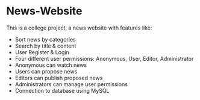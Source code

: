 # News-Website

This is a college project, a news website with features like:

* Sort news by categories
* Search by title & content
* User Register & Login
* Four different user permissions: Anonymous, User, Editor, Administrator
* Anonymous can watch news
* Users can propose news
* Editors can publish proposed news
* Administrators can manage user permissions
* Connection to database using MySQL
